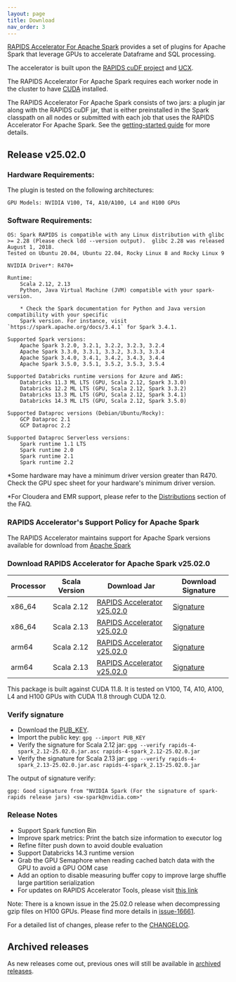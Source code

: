 ```yaml
---
layout: page
title: Download
nav_order: 3
---
```


[RAPIDS Accelerator For Apache Spark](https://github.com/NVIDIA/spark-rapids) provides a set of
plugins for Apache Spark that leverage GPUs to accelerate Dataframe and SQL processing.

The accelerator is built upon the [RAPIDS cuDF project](https://github.com/rapidsai/cudf) and
[UCX](https://github.com/openucx/ucx/).

The RAPIDS Accelerator For Apache Spark requires each worker node in the cluster to have
[CUDA](https://developer.nvidia.com/cuda-toolkit) installed.

The RAPIDS Accelerator For Apache Spark consists of two jars: a plugin jar along with the RAPIDS
cuDF jar, that is either preinstalled in the Spark classpath on all nodes or submitted with each job
that uses the RAPIDS Accelerator For Apache Spark. See the [getting-started
guide](https://docs.nvidia.com/spark-rapids/user-guide/latest/getting-started/overview.html) for more details.

## Release v25.02.0
### Hardware Requirements:

The plugin is tested on the following architectures:

	GPU Models: NVIDIA V100, T4, A10/A100, L4 and H100 GPUs

### Software Requirements:

    OS: Spark RAPIDS is compatible with any Linux distribution with glibc >= 2.28 (Please check ldd --version output).  glibc 2.28 was released August 1, 2018. 
    Tested on Ubuntu 20.04, Ubuntu 22.04, Rocky Linux 8 and Rocky Linux 9

	NVIDIA Driver*: R470+

	Runtime: 
		Scala 2.12, 2.13
		Python, Java Virtual Machine (JVM) compatible with your spark-version. 

		* Check the Spark documentation for Python and Java version compatibility with your specific 
		Spark version. For instance, visit `https://spark.apache.org/docs/3.4.1` for Spark 3.4.1.

	Supported Spark versions:
		Apache Spark 3.2.0, 3.2.1, 3.2.2, 3.2.3, 3.2.4
		Apache Spark 3.3.0, 3.3.1, 3.3.2, 3.3.3, 3.3.4
		Apache Spark 3.4.0, 3.4.1, 3.4.2, 3.4.3, 3.4.4
		Apache Spark 3.5.0, 3.5.1, 3.5.2, 3.5.3, 3.5.4
	
	Supported Databricks runtime versions for Azure and AWS:
		Databricks 11.3 ML LTS (GPU, Scala 2.12, Spark 3.3.0)
		Databricks 12.2 ML LTS (GPU, Scala 2.12, Spark 3.3.2)
		Databricks 13.3 ML LTS (GPU, Scala 2.12, Spark 3.4.1)
		Databricks 14.3 ML LTS (GPU, Scala 2.12, Spark 3.5.0)
	
	Supported Dataproc versions (Debian/Ubuntu/Rocky):
		GCP Dataproc 2.1
		GCP Dataproc 2.2
	
	Supported Dataproc Serverless versions:
		Spark runtime 1.1 LTS
		Spark runtime 2.0
		Spark runtime 2.1
		Spark runtime 2.2

*Some hardware may have a minimum driver version greater than R470. Check the GPU spec sheet
for your hardware's minimum driver version.

*For Cloudera and EMR support, please refer to the
[Distributions](https://docs.nvidia.com/spark-rapids/user-guide/latest/faq.html#which-distributions-are-supported) section of the FAQ.

### RAPIDS Accelerator's Support Policy for Apache Spark
The RAPIDS Accelerator maintains support for Apache Spark versions available for download from [Apache Spark](https://spark.apache.org/downloads.html)

### Download RAPIDS Accelerator for Apache Spark v25.02.0

| Processor | Scala Version | Download Jar | Download Signature |
|-----------|---------------|--------------|--------------------|
| x86_64    | Scala 2.12    | [RAPIDS Accelerator v25.02.0](https://repo1.maven.org/maven2/com/nvidia/rapids-4-spark_2.12/25.02.0/rapids-4-spark_2.12-25.02.0.jar) | [Signature](https://repo1.maven.org/maven2/com/nvidia/rapids-4-spark_2.12/25.02.0/rapids-4-spark_2.12-25.02.0.jar.asc) |
| x86_64    | Scala 2.13    | [RAPIDS Accelerator v25.02.0](https://repo1.maven.org/maven2/com/nvidia/rapids-4-spark_2.13/25.02.0/rapids-4-spark_2.13-25.02.0.jar) | [Signature](https://repo1.maven.org/maven2/com/nvidia/rapids-4-spark_2.13/25.02.0/rapids-4-spark_2.13-25.02.0.jar.asc) |
| arm64     | Scala 2.12    | [RAPIDS Accelerator v25.02.0](https://repo1.maven.org/maven2/com/nvidia/rapids-4-spark_2.12/25.02.0/rapids-4-spark_2.12-25.02.0-cuda11-arm64.jar) | [Signature](https://repo1.maven.org/maven2/com/nvidia/rapids-4-spark_2.12/25.02.0/rapids-4-spark_2.12-25.02.0-cuda11-arm64.jar.asc) |
| arm64     | Scala 2.13    | [RAPIDS Accelerator v25.02.0](https://repo1.maven.org/maven2/com/nvidia/rapids-4-spark_2.13/25.02.0/rapids-4-spark_2.13-25.02.0-cuda11-arm64.jar) | [Signature](https://repo1.maven.org/maven2/com/nvidia/rapids-4-spark_2.13/25.02.0/rapids-4-spark_2.13-25.02.0-cuda11-arm64.jar.asc) |

This package is built against CUDA 11.8. It is tested on V100, T4, A10, A100, L4 and H100 GPUs with 
CUDA 11.8 through CUDA 12.0.

### Verify signature
* Download the [PUB_KEY](https://keys.openpgp.org/search?q=sw-spark@nvidia.com).
* Import the public key: `gpg --import PUB_KEY`
* Verify the signature for Scala 2.12 jar:
    `gpg --verify rapids-4-spark_2.12-25.02.0.jar.asc rapids-4-spark_2.12-25.02.0.jar`
* Verify the signature for Scala 2.13 jar:
    `gpg --verify rapids-4-spark_2.13-25.02.0.jar.asc rapids-4-spark_2.13-25.02.0.jar`

The output of signature verify:

	gpg: Good signature from "NVIDIA Spark (For the signature of spark-rapids release jars) <sw-spark@nvidia.com>"

### Release Notes
* Support Spark function Bin
* Improve spark metrics: Print the batch size information to executor log
* Refine filter push down to avoid double evaluation 
* Support Databricks 14.3 runtime version
* Grab the GPU Semaphore when reading cached batch data with the GPU to avoid a GPU OOM case
* Add an option to disable measuring buffer copy to improve large shuffle large partition serialization
* For updates on RAPIDS Accelerator Tools, please visit [this link](https://github.com/NVIDIA/spark-rapids-tools/releases)

Note: There is a known issue in the 25.02.0 release when decompressing gzip files on H100 GPUs.
Please find more details in [issue-16661](https://github.com/rapidsai/cudf/issues/16661).

For a detailed list of changes, please refer to the
[CHANGELOG](https://github.com/NVIDIA/spark-rapids/blob/main/CHANGELOG.md).

## Archived releases

As new releases come out, previous ones will still be available in [archived releases](./archive.md).
